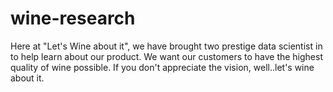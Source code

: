 # wine-research
Here at "Let's Wine about it", we have brought two prestige data scientist in to help learn about our product. We want our customers to have the highest quality of wine possible. If you don't appreciate the vision, well..let's wine about it.
